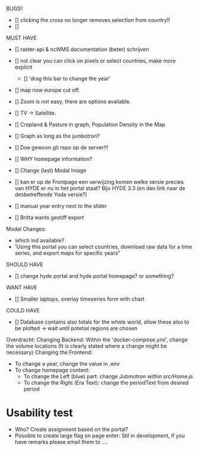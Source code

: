 BUGS!: 
- [] clicking the cross no longer removes selection from country!!
- []


MUST HAVE
- [] raster-api & ncWMS documentation (beter) schrijven 
- [] not clear you can click on pixels or select countries, make more explicit
    - [] 'drag this bar to change the year'
- [] map now europe cut off. 
- [] Zoom is not easy, there are options available.
- [] TV -> Satellite.
- [] Cropland & Pasture in graph, Population Density in the Map
- [] Graph as long as the jumbotron?
- [] Doe gewoon git repo op de server!!!

- [] WHY homepage information?

- [] Change (last) Modal Image
- [] kan er op de Frontpage een verwijzing komen welke versie precies van HYDE er nu in het portal staat? Bijv HYDE 3.3 (en dan link naar de desbetreffende Yoda versie?)
- [] manual year entry next to the slider
- [] Britta wants geotiff export

Modal Changes:
- which ind available?
-  ‘Using this portal you can select countries,
download raw data for a time series, and export maps for specific
years”

SHOULD HAVE
- [] change hyde portal and hyde portal homepage? or something?

WANT HAVE
- [] Smaller laptops, overlay timeseries form with chart

COULD HAVE
- [] Database contains also totals for the whole world, allow these also to be plotted -> wait until potetial regions are chosen


Overdracht:
Changing Backend:
Within the 'docker-compose.yml', change the volume locations (It is clearly stated where a change might be necessary)
Changing the Frontend:
- To change a year, change the value in .env
- To change homepage content:
    - To change the Left (blue) part: change Jubmotron within src/Home.js 
    - To change the Right (Era Text): change the periodText from desired period 

# Usability test
- Who? Create assignment based on the portal?
- Possible to create large flag on page enter: Stil in development, if you have remarks please email them to ....